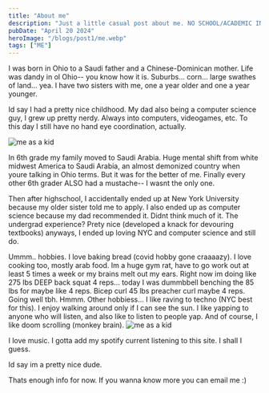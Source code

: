 ```yaml
---
title: "About me"
description: "Just a little casual post about me. NO SCHOOL/ACADEMIC INFO imma just give a real intro on myself as a human."
pubDate: "April 20 2024"
heroImage: "/blogs/post1/me.webp"
tags: ["ME"]
---
```


I was born in Ohio to a Saudi father and a Chinese-Dominican mother. Life was dandy in ol Ohio-- you know how it is. Suburbs... corn... large swathes of land... yea. I have two sisters with me, one a year older and one a year younger.

Id say I had a pretty nice childhood. My dad also being a computer science guy, I grew up pretty nerdy. Always into computers, videogames, etc. To this day I still have no hand eye coordination, actually.

![me as a kid](/blogs/post1/baby.webp) 

In 6th grade my family moved to Saudi Arabia. Huge mental shift from white midwest America to Saudi Arabia, an almost demonized country when youre talking in Ohio terms. But it was for the better of me. Finally every other 6th grader ALSO had a mustache-- I wasnt the only one.

Then after highschool, I accidentally ended up at New York University because my older sister told me to apply. I also ended up as computer science because my dad recommended it. Didnt think much of it. The undergrad experience? Prety nice (developed a knack for devouring textbooks) anyways, I ended up loving NYC and computer science and still do.

Ummm.. hobbies. I love baking bread (covid hobby gone craaaazy). I love cooking too, mostly arab food. Im a huge gym rat, have to go work out at least 5 times a week or my brains melt out my ears. Right now im doing like 275 lbs DEEP back squat 4 reps... today I was dummbbell benching the 85 lbs for maybe like 4 reps. Bicep curl 45 lbs preacher curl maybe 4 reps. Going well tbh. Hmmm. Other hobbiess... I like raving to techno (NYC best for this). I enjoy walking around only if I can see the sun. I like yapping to anyone who will listen, and also like to listen to people yap. And of course, I like doom scrolling (monkey brain).
![me as a kid](/blogs/post1/bread.webp) 

I love music. I gotta add my spotify current listening to this site. I shall I guess.

Id say im a pretty nice dude. 

Thats enough info for now. If you wanna know more you can email me :)